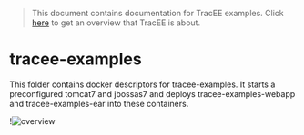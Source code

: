 > This document contains documentation for TracEE examples. Click [here](/README.md) to get an overview that TracEE is about.

# tracee-examples

This folder contains docker descriptors for tracee-examples. It starts a preconfigured tomcat7 and jbossas7 and
deploys tracee-examples-webapp and tracee-examples-ear into these containers.

!![overview](docker_gliffy.png?raw=true)
